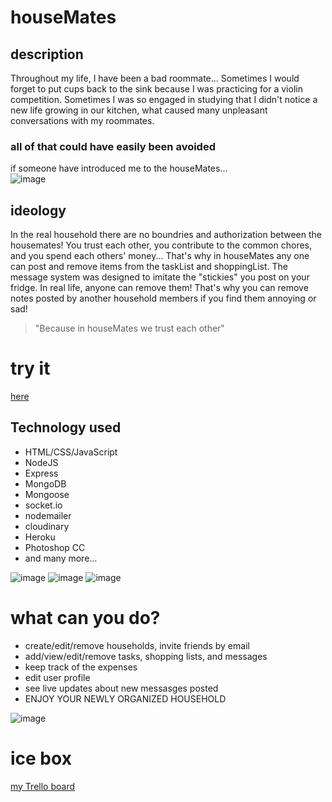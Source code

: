 # houseMates

## description
Throughout my life, I have been a bad roommate... Sometimes I would forget to put cups back to the sink because I was practicing for a violin competition.  Sometimes I was so engaged in studying that I didn't notice a new life growing in our kitchen, what caused many unpleasant conversations with my roommates.

### all of that could have easily been avoided
if someone have introduced me to the houseMates...  
![image](https://i.imgur.com/vanKp8d.png)
  
## ideology
In the real household there are no boundries and authorization between the housemates! You trust each other, you contribute to the common chores, and you spend each others' money... That's why in houseMates any one can post and remove items from the taskList and shoppingList. The message system was designed to imitate the "stickies" you post on your fridge. In real life, anyone can remove them! That's why you can remove notes posted by another household members if you find them annoying or sad! 
> "Because in houseMates we trust each other"

# try it
[here](house--mates.herokuapp.com)

## Technology used
* HTML/CSS/JavaScript
* NodeJS
* Express
* MongoDB
* Mongoose
* socket.io
* nodemailer
* cloudinary
* Heroku
* Photoshop CC
* and many more...

![image](https://i.imgur.com/evLK1AZ.png)
![image](https://i.imgur.com/c0AWc13.png)
![image](https://i.imgur.com/PkjavFx.png)

# what can you do? 
* create/edit/remove households, invite friends by email
* add/view/edit/remove tasks, shopping lists, and messages
* keep track of the expenses
* edit user profile
* see live updates about new messasges posted
* ENJOY YOUR NEWLY ORGANIZED HOUSEHOLD

![image](https://imgur.com/5tfm8cQ.png)

# ice box
[my Trello board](https://trello.com/b/HbmuAzzQ/housemates)
